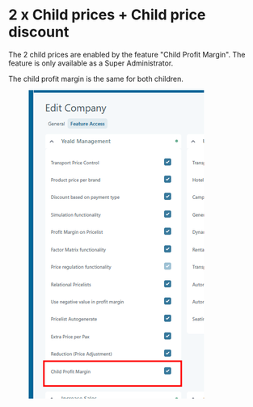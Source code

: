# 2 x Child prices + Child price discount

The 2 child prices are enabled by the feature "Child Profit Margin". The feature is only available as a Super Administrator.

The child profit margin is the same for both children.

<figure><img src=".gitbook/assets/image (7).png" alt=""><figcaption></figcaption></figure>
